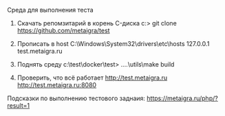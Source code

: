 Среда для выполнения теста

1. Скачать репомзитарий в корень C-диска
c:\> git clone https://github.com/metaigra/test

2. Прописать в host
C:\Windows\System32\drivers\etc\hosts 
127.0.0.1 test.metaigra.ru

3. Поднять среду
c:\test\docker\test\> ..\..\utils\make build

4. Проверить, что всё работает
http://test.metaigra.ru
http://test.metaigra.ru:8080

Подсказки по выполнению тестового заднаия: https://metaigra.ru/php/?result=1

